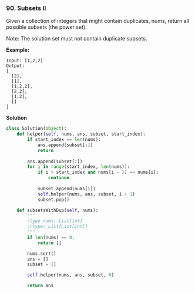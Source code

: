 ### 90. Subsets II

Given a collection of integers that might contain duplicates, nums, return all possible subsets (the power set).

Note: The solution set must not contain duplicate subsets.

**Example:**
```
Input: [1,2,2]
Output:
[
  [2],
  [1],
  [1,2,2],
  [2,2],
  [1,2],
  []
]
```

**Solution**
```Python
class Solution(object):
    def helper(self, nums, ans, subset, start_index):
        if start_index == len(nums):
            ans.append(subset[:])
            return
        
        ans.append(subset[:])
        for i in range(start_index, len(nums)):
            if i > start_index and nums[i - 1] == nums[i]:
                continue
            
            subset.append(nums[i])
            self.helper(nums, ans, subset, i + 1)
            subset.pop()

    def subsetsWithDup(self, nums):
        """
        :type nums: List[int]
        :rtype: List[List[int]]
        """
        if len(nums) == 0:
            return []

        nums.sort()
        ans = []
        subset = []

        self.helper(nums, ans, subset, 0)

        return ans
```